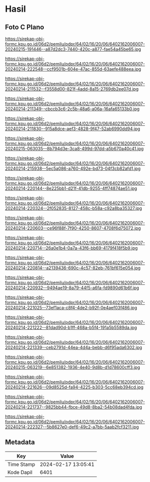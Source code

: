 # Hasil

## Foto C Plano

https://sirekap-obj-formc.kpu.go.id/06d2/pemilu/pdpr/64/02/16/20/06/6402162006007-20240215-191446--a87d2dc3-7440-420c-a877-fae54a45be65.jpg

https://sirekap-obj-formc.kpu.go.id/06d2/pemilu/pdpr/64/02/16/20/06/6402162006007-20240214-222548--ccf9501b-604e-47ac-855d-63aefe488eea.jpg

https://sirekap-obj-formc.kpu.go.id/06d2/pemilu/pdpr/64/02/16/20/06/6402162006007-20240214-211532--f3558d00-821f-4add-8a15-2769db2ee07d.jpg

https://sirekap-obj-formc.kpu.go.id/06d2/pemilu/pdpr/64/02/16/20/06/6402162006007-20240214-211349--cbccb3c6-2c5b-48a6-a06a-16afa65133b0.jpg

https://sirekap-obj-formc.kpu.go.id/06d2/pemilu/pdpr/64/02/16/20/06/6402162006007-20240214-211830--915a8dce-aef3-4828-9f47-52ab6990dd94.jpg

https://sirekap-obj-formc.kpu.go.id/06d2/pemilu/pdpr/64/02/16/20/06/6402162006007-20240215-063035--8b794d3e-3ca8-499d-97dd-a5b670a40c41.jpg

https://sirekap-obj-formc.kpu.go.id/06d2/pemilu/pdpr/64/02/16/20/06/6402162006007-20240214-215938--5ec5a086-a760-492e-bd73-04f3cb82afd1.jpg

https://sirekap-obj-formc.kpu.go.id/06d2/pemilu/pdpr/64/02/16/20/06/6402162006007-20240214-220144--8e225bb1-d21f-41db-9255-4ff74874ae51.jpg

https://sirekap-obj-formc.kpu.go.id/06d2/pemilu/pdpr/64/02/16/20/06/6402162006007-20240214-220324--2f052835-8127-458c-b58a-c92a8ba35327.jpg

https://sirekap-obj-formc.kpu.go.id/06d2/pemilu/pdpr/64/02/16/20/06/6402162006007-20240214-220603--ce96f88f-7f90-4250-8607-4708f6d75072.jpg

https://sirekap-obj-formc.kpu.go.id/06d2/pemilu/pdpr/64/02/16/20/06/6402162006007-20240214-220714--26a0e1b4-0a7a-43f6-bb69-4179f418f5b9.jpg

https://sirekap-obj-formc.kpu.go.id/06d2/pemilu/pdpr/64/02/16/20/06/6402162006007-20240214-220814--a2139436-690c-4c57-82eb-761bf615e054.jpg

https://sirekap-obj-formc.kpu.go.id/06d2/pemilu/pdpr/64/02/16/20/06/6402162006007-20240214-220932--9494ae19-8a79-44f5-a6fa-fd9890d61b6f.jpg

https://sirekap-obj-formc.kpu.go.id/06d2/pemilu/pdpr/64/02/16/20/06/6402162006007-20240214-221025--73ef1aca-c8f4-4de2-b92f-0e4aef03f486.jpg

https://sirekap-obj-formc.kpu.go.id/06d2/pemilu/pdpr/64/02/16/20/06/6402162006007-20240214-221222--81dad90d-b1ff-468a-b5f4-191a5b5589da.jpg

https://sirekap-obj-formc.kpu.go.id/06d2/pemilu/pdpr/64/02/16/20/06/6402162006007-20240214-221339--ceb2791d-44ea-4d4a-bebb-d6f95ada6302.jpg

https://sirekap-obj-formc.kpu.go.id/06d2/pemilu/pdpr/64/02/16/20/06/6402162006007-20240215-063219--6e851382-1936-4e40-9d8b-d1d78600cff3.jpg

https://sirekap-obj-formc.kpu.go.id/06d2/pemilu/pdpr/64/02/16/20/06/6402162006007-20240214-221626--09d8525d-fa94-4225-b303-5cc68eb394cd.jpg

https://sirekap-obj-formc.kpu.go.id/06d2/pemilu/pdpr/64/02/16/20/06/6402162006007-20240214-221737--9825bb44-fbce-49d8-8ba2-54b08dad4fda.jpg

https://sirekap-obj-formc.kpu.go.id/06d2/pemilu/pdpr/64/02/16/20/06/6402162006007-20240214-222327--5b8627e0-def6-49c2-a7bb-5aab2fcf3211.jpg


## Metadata

| Key        | Value               |
| ---------- | ------------------- |
| Time Stamp | 2024-02-17 13:05:41 |
| Kode Dapil | 6401                |



